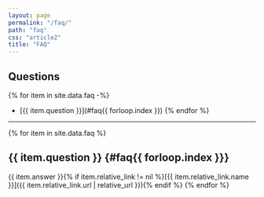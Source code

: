 ```yaml
---
layout: page
permalink: "/faq/"
path: "faq"
css: "article2"
title: "FAQ"
---
```

## Questions
{% for item in site.data.faq -%}
- [{{ item.question }}](#faq{{ forloop.index }})
{% endfor %}
---
{% for item in site.data.faq %}
## {{ item.question }} {#faq{{ forloop.index }}}
{{ item.answer }}{% if item.relative_link != nil %}[{{ item.relative_link.name }}]({{ item.relative_link.url | relative_url }}){% endif %}
{% endfor %}